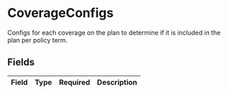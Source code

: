 # CoverageConfigs

Configs for each coverage on the plan to determine if it is included in the plan per policy term.


## Fields

| Field       | Type        | Required    | Description |
| ----------- | ----------- | ----------- | ----------- |